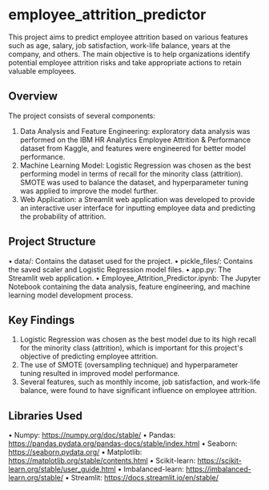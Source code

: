 # employee_attrition_predictor

This project aims to predict employee attrition based on various features such as age, salary, job satisfaction, work-life balance, years at the company, and others. The main objective is to help organizations identify potential employee attrition risks and take appropriate actions to retain valuable employees.

## Overview
The project consists of several components:
1.	Data Analysis and Feature Engineering: exploratory data analysis was performed on the IBM HR Analytics Employee Attrition & Performance dataset from Kaggle, and features were engineered for better model performance.
2.	Machine Learning Model: Logistic Regression was chosen as the best performing model in terms of recall for the minority class (attrition). SMOTE was used to balance the dataset, and hyperparameter tuning was applied to improve the model further.
3.	Web Application: a Streamlit web application was developed to provide an interactive user interface for inputting employee data and predicting the probability of attrition.

## Project Structure
•	data/: Contains the dataset used for the project.
•	pickle_files/: Contains the saved scaler and Logistic Regression model files.
•	app.py: The Streamlit web application.
•	Employee_Attrition_Predictor.ipynb: The Jupyter Notebook containing the data analysis, feature engineering, and machine learning model development process.

## Key Findings
1.	Logistic Regression was chosen as the best model due to its high recall for the minority class (attrition), which is important for this project's objective of predicting employee attrition.
2.	The use of SMOTE (oversampling technique) and hyperparameter tuning resulted in improved model performance.
3.	Several features, such as monthly income, job satisfaction, and work-life balance, were found to have significant influence on employee attrition.

## Libraries Used
•	Numpy: https://numpy.org/doc/stable/
•	Pandas: https://pandas.pydata.org/pandas-docs/stable/index.html
•	Seaborn: https://seaborn.pydata.org/
•	Matplotlib: https://matplotlib.org/stable/contents.html
•	Scikit-learn: https://scikit-learn.org/stable/user_guide.html
•	Imbalanced-learn: https://imbalanced-learn.org/stable/
•	Streamlit: https://docs.streamlit.io/en/stable/
